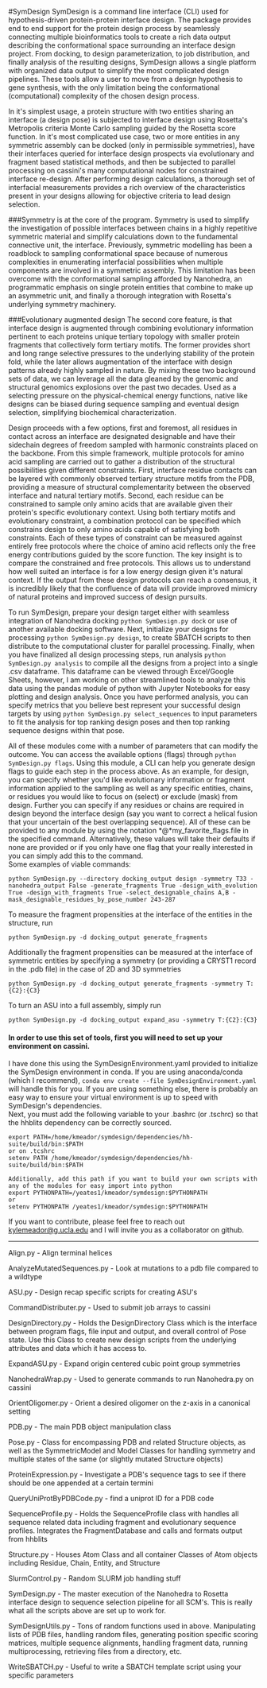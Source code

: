 #SymDesign
SymDesign is a command line interface (CLI) used for hypothesis-driven protein-protein interface design. The package provides end to end support for the protein design process by seamlessly connecting multiple bioinformatics tools to create a rich data output describing the conformational space surrounding an interface design project. From docking, to design parameterization, to job distribution, and finally analysis of the resulting designs, SymDesign allows a single platform with organized data output to simplify the most complicated design pipelines. These tools allow a user to move from a design hypothesis to gene synthesis, with the only limitation being the conformational (computational) complexity of the chosen design process. 

In it's simplest usage, a protein structure with two entities sharing an interface (a design pose) is subjected to interface design using Rosetta's Metropolis criteria Monte Carlo sampling guided by the Rosetta score function. In it's most complicated use case, two or more entities in any symmetric assembly can be docked (only in permissible symmetries), have their interfaces queried for interface design prospects via evolutionary and fragment based statistical methods, and then be subjected to parallel processing on cassini's many computational nodes for constrained interface re-design. After performing design calculations, a thorough set of interfacial measurements provides a rich overview of the characteristics present in your designs allowing for objective criteria to lead design selection. 

###Symmetry is at the core of the program.
Symmetry is used to simplify the investigation of possible interfaces between chains in a highly repetitive symmetric material and simplify calculations down to the fundamental connective unit, the interface. Previously, symmetric modelling has been a roadblock to sampling conformational space because of numerous complexities in enumerating interfacial possibilities when multiple components are involved in a symmetric assembly. This limitation has been overcome with the conformational sampling afforded by Nanohedra, an programmatic emphasis on single protein entities that combine to make up an asymmetric unit, and finally a thorough integration with Rosetta's underlying symmetry machinery. 

###Evolutionary augmented design
The second core feature, is that interface design is augmented through combining evolutionary information pertinent to each proteins unique tertiary topology with smaller protein fragments that collectively form tertiary motifs. The former provides short and long range selective pressures to the underlying stability of the protein fold, while the later allows augmentation of the interface with design patterns already highly sampled in nature. By mixing these two background sets of data, we can leverage all the data gleaned by the genomic and structural genomics explosions over the past two decades. Used as a selecting pressure on the physical-chemical energy functions, native like designs can be biased during sequence sampling and eventual design selection, simplifying biochemical characterization. 

Design proceeds with a few options, first and foremost, all residues in contact across an interface are designated designable and have their sidechain degrees of freedom sampled with harmonic constraints placed on the backbone. From this simple framework, multiple protocols for amino acid sampling are carried out to gather a distribution of the structural possibilities given different constraints. First, interface residue contacts can be layered with commonly observed tertiary structure motifs from the PDB, providing a measure of structural complementarity between the observed interface and natural tertiary motifs. Second, each residue can be constrained to sample only amino acids that are available given their protein's specific evolutionary context. Using both tertiary motifs and evolutionary constraint, a combination protocol can be specified which constrains design to only amino acids capable of satisfying both constraints. Each of these types of constraint can be measured against entirely free protocols where the choice of amino acid reflects only the free energy contributions guided by the score function. The key insight is to compare the constrained and free protocols. This allows us to understand how well suited an interface is for a low energy design given it's natural context. If the output from these design protocols can reach a consensus, it is incredibly likely that the confluence of data will provide improved mimicry of natural proteins and improved success of design pursuits.

To run SymDesign, prepare your design target either with seamless integration of Nanohedra docking `python SymDesign.py dock` or use of another available docking software. Next, initialize your designs for processing `python SymDesign.py design`, to create SBATCH scripts to then distribute to the computational cluster for parallel processing. Finally, when you have finalized all design processing steps, run analysis `python SymDesign.py analysis` to compile all the designs from a project into a single .csv dataframe. This dataframe can be viewed through Excel/Google Sheets, however, I am working on other streamlined tools to analyze this data using the pandas module of python with Jupyter Notebooks for easy plotting and design analysis. Once you have performed analysis, you can specify metrics that you believe best represent your successful design targets by using `python SymDesign.py select_sequences` to input parameters to fit the analysis for top ranking design poses and then top ranking sequence designs within that pose.

All of these modules come with a number of parameters that can modify the outcome. You can access the available options (flags) through `python SymDesign.py flags`. Using this module, a CLI can help you generate design flags to guide each step in the process above. As an example, for design, you can specify whether you'd like evolutionary information or fragment information applied to the sampling as well as any specific entities, chains, or residues you would like to focus on (select) or exclude (mask) from design. Further you can specify if any residues or chains are required in design beyond the interface design (say you want to correct a helical fusion that your uncertain of the best overlapping sequence). All of these can be provided to any module by using the notation *@*my_favorite_flags.file in the specified command. Alternatively, these values will take their defaults if none are provided or if you only have one flag that your really interested in you can simply add this to the command.  
Some examples of viable commands:

    python SymDesign.py --directory docking_output design -symmetry T33 -nanohedra_output False -generate_fragments True -design_with_evolution True -design_with_fragments True -select_designable_chains A,B -mask_designable_residues_by_pose_number 243-287

To measure the fragment propensities at the interface of the entities in the structure, run

    python SymDesign.py -d docking_output generate_fragments
Additionally the fragment propensities can be measured at the interface of symmetric entities by specifying a symmetry (or providing a CRYST1 record in the .pdb file) in the case of 2D and 3D symmetries

    python SymDesign.py -d docking_output generate_fragments -symmetry T:{C2}:{C3}
To turn an ASU into a full assembly, simply run
    
    python SymDesign.py -d docking_output expand_asu -symmetry T:{C2}:{C3}

#### In order to use this set of tools, first you will need to set up your environment on cassini.  
I have done this using the SymDesignEnvironment.yaml provided to initialize the SymDesign environment in conda. If you are using anaconda/conda (which I recommend), `conda env create --file SymDesignEnvironment.yaml` will handle this for you. If you are using something else, there is probably an easy way to ensure your virtual environment is up to speed with SymDesign's dependencies.  
Next, you must add the following variable to your .bashrc (or .tschrc) so that the hhblits dependency can be correctly sourced. 

    export PATH=/home/kmeador/symdesign/dependencies/hh-suite/build/bin:$PATH
    or on .tcshrc
    setenv PATH /home/kmeador/symdesign/dependencies/hh-suite/build/bin:$PATH
    
    Additionally, add this path if you want to build your own scripts with any of the modules for easy import into python
    export PYTHONPATH=/yeates1/kmeador/symdesign:$PYTHONPATH
    or
    setenv PYTHONPATH /yeates1/kmeador/symdesign:$PYTHONPATH

If you want to contribute, please feel free to reach out kylemeador@g.ucla.edu and I will invite you as a collaborator on github.

---

Align.py - Align terminal helices

AnalyzeMutatedSequences.py - Look at mutations to a pdb file compared to a wildtype

ASU.py - Design recap specific scripts for creating ASU's

CommandDistributer.py - Used to submit job arrays to cassini

DesignDirectory.py - Holds the DesignDirectory Class which is the interface between program flags, file input and output, and overall control of Pose state. Use this Class to create new design scripts from the underlying attributes and data which it has access to. 

ExpandASU.py - Expand origin centered cubic point group symmetries

NanohedraWrap.py - Used to generate commands to run Nanohedra.py on cassini

OrientOligomer.py - Orient a desired oligomer on the z-axis in a canonical setting

PDB.py - The main PDB object manipulation class

Pose.py - Class for encompassing PDB and related Structure objects, as well as the SymmetricModel and Model Classes for handling symmetry and multiple states of the same (or slightly mutated Structure objects) 

ProteinExpression.py - Investigate a PDB's sequence tags to see if there should be one appended at a certain termini

QueryUniProtByPDBCode.py - find a uniprot ID for a PDB code

SequenceProfile.py - Holds the SequenceProfile class with handles all sequence related data including fragment and evolutionary sequence profiles. Integrates the FragmentDatabase and calls and formats output from hhblits

Structure.py - Houses Atom Class and all container Classes of Atom objects including Residue, Chain, Entity, and Structure

SlurmControl.py - Random SLURM job handling stuff

SymDesign.py - The master execution of the Nanohedra to Rosetta interface design to sequence selection pipeline for all SCM's. This is really what all the scripts above are set up to work for.

SymDesignUtils.py - Tons of random functions used in above. Manipulating lists of PDB files, handling random files, generating position specific scoring matrices, multiple sequence alignments, handling fragment data, running multiprocessing, retrieving files from a directory, etc.

WriteSBATCH.py - Useful to write a SBATCH template script using your specific parameters